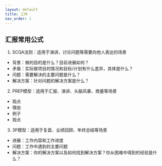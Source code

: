 ```yaml
---
layout: default
title: 工作
nav_order: 1
---
```


## 汇报常用公式

1. SCQA法则：适用于演讲，讨论问题等需要向他人表达的场景
- 背景：做的目的是什么？目前进展如何？
- 矛盾：实际做项目的情况和目标/计划有什么差异，具体是什么？
- 问题：需要解决的主要问题是什么？
- 解决方案：针对问题的解决方案是什么？
2. PREP模型：适用于汇报、演讲、头脑风暴、商量等场景
- 观点
- 理由
- 例子
- 观点
3. 3P模型：适用于复盘、业绩回顾、年终总结等场景
- 进展：工作内容和工作进度
- 问题：工作中遇到的主要问题
- 解决方案：你的解决方案以及如何找到解决方案？你从困难中得到的经验是什么？


